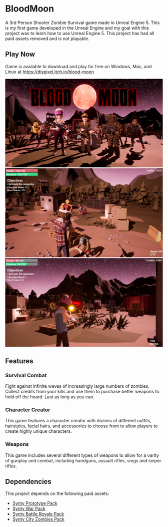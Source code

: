 # BloodMoon
A 3rd Person Shooter Zombie Survival game made in Unreal Engine 5. This is my first game developed in the Unreal Engine and my goal with this project was to learn how to use Unreal Engine 5. This project has had all paid assets removed and is not playable.

## Play Now

Game is available to download and play for free on Windows, Mac, and Linux at https://dispixel.itch.io/blood-moon

![Banner](Screenshots/img1.png)
![Screenshot1](Screenshots/img2.png)
![Screenshot2](Screenshots/img3.png)

## Features

### Survival Combat

Fight against infinite waves of increasingly large numbers of zombies. Collect credits from your kills and use them to purchase better weapons to hold off the hoard. Last as long as you can.

### Character Creator

This game features a character creator with dozens of different outfits, hairstyles, facial hairs, and accessories to choose from to allow players to create highly unique characters.

### Weapons

This game includes several different types of weapons to allow for a varity of gunplay and combat, including handguns, assault rifles, smgs and sniper rifles.

## Dependencies
This project depends on the following paid assets:

- [Synty Prototype Pack](https://syntystore.com/products/polygon-prototype-pack?_pos=1&_sid=6df5ca7ed&_ss=r)
- [Synty War Pack](https://syntystore.com/products/polygon-war-pack?_pos=2&_sid=b684e0d8b&_ss=r)
- [Synty Battle Royale Pack](https://syntystore.com/products/polygon-battle-royale-pack?_pos=1&_psq=battle&_ss=e&_v=1.0)
- [Synty City Zombies Pack](https://syntystore.com/products/polygon-city-zombies-pack?_pos=3&_psq=zombie&_ss=e&_v=1.0)
